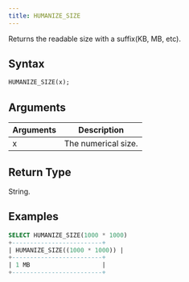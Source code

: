 ```yaml
---
title: HUMANIZE_SIZE
---
```


Returns the readable size with a suffix(KB, MB, etc).

## Syntax

```sql
HUMANIZE_SIZE(x);
```

## Arguments

| Arguments | Description                |
|-----------|----------------------------|
| x         | The numerical size.        |


## Return Type

String.

## Examples

```sql
SELECT HUMANIZE_SIZE(1000 * 1000)
+-------------------------+
| HUMANIZE_SIZE((1000 * 1000)) |
+-------------------------+
| 1 MB                    |
+-------------------------+
```
